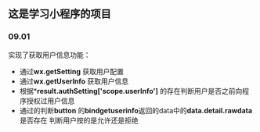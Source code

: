 ## 这是学习小程序的项目

### 09.01

实现了获取用户信息功能：
+ 通过**wx.getSetting** 获取用户配置
+ 通过**wx.getUserInfo** 获取用户信息
+ 根据***result.authSetting['scope.userInfo']** 的存在判断用户是否之前向程序授权过用户信息
+ 通过的判断**button** 的**bindgetuserinfo**返回的data中的**data.detail.rawdata**是否存在 判断用户按的是允许还是拒绝
